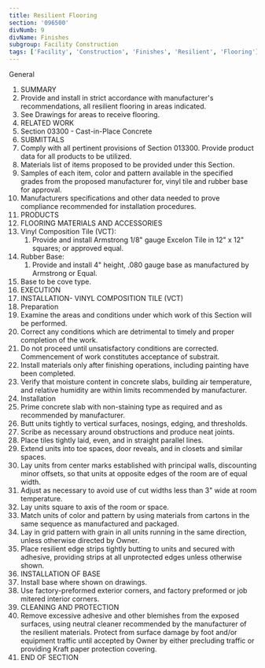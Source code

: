 ```yaml
---
title: Resilient Flooring
section: '096500'
divNumb: 9
divName: Finishes
subgroup: Facility Construction
tags: ['Facility', 'Construction', 'Finishes', 'Resilient', 'Flooring']
---
```



General
   1. SUMMARY
   1. Provide and install in strict accordance with manufacturer's recommendations, all resilient flooring in areas indicated.
   1. See Drawings for areas to receive flooring.
   1. RELATED WORK
   1. Section 03300 - Cast-in-Place Concrete
   1. SUBMITTALS
   1. Comply with all pertinent provisions of Section 013300. Provide product data for all products to be utilized.
   1. Materials list of items proposed to be provided under this Section.
   1. Samples of each item, color and pattern available in the specified grades from the proposed manufacturer for, vinyl tile and rubber base for approval.
   1. Manufacturers specifications and other data needed to prove compliance recommended for installation procedures.
   1. PRODUCTS
   1. FLOORING MATERIALS AND ACCESSORIES
   1. Vinyl Composition Tile (VCT):
      1. Provide and install Armstrong 1/8" gauge Excelon Tile in 12" x 12" squares; or approved equal.
   1. Rubber Base:
      1. Provide and install 4" height, .080 gauge base as manufactured by Armstrong or Equal.
   1. Base to be cove type.
   1. EXECUTION
   1. INSTALLATION- VINYL COMPOSITION TILE (VCT)
   1. Preparation
   1. Examine the areas and conditions under which work of this Section will be performed.
   1. Correct any conditions which are detrimental to timely and proper completion of the work.
   1. Do not proceed until unsatisfactory conditions are corrected. Commencement of work constitutes acceptance of substrait.
   1. Install materials only after finishing operations, including painting have been completed.
   1. Verify that moisture content in concrete slabs, building air temperature, and relative humidity are within limits recommended by manufacturer.
   1. Installation
   1. Prime concrete slab with non-staining type as required and as recommended by manufacturer.
   1. Butt units tightly to vertical surfaces, nosings, edging, and thresholds.
   1. Scribe as necessary around obstructions and produce neat joints.
   1. Place tiles tightly laid, even, and in straight parallel lines.
   1. Extend units into toe spaces, door reveals, and in closets and similar spaces.
   1. Lay units from center marks established with principal walls, discounting minor offsets, so that units at opposite edges of the room are of equal width.
   1. Adjust as necessary to avoid use of cut widths less than 3" wide at room temperature.
   1. Lay units square to axis of the room or space.
   1. Match units of color and pattern by using materials from cartons in the same sequence as manufactured and packaged.
   1. Lay in grid pattern with grain in all units running in the same direction, unless otherwise directed by Owner.
   1. Place resilient edge strips tightly butting to units and secured with adhesive, providing strips at all unprotected edges unless otherwise shown.
   1. INSTALLATION OF BASE
   1. Install base where shown on drawings.
   1. Use factory-preformed exterior corners, and factory preformed or job mitered interior corners.
   1. CLEANING AND PROTECTION
   1. Remove excessive adhesive and other blemishes from the exposed surfaces, using neutral cleaner recommended by the manufacturer of the resilient materials. Protect from surface damage by foot and/or equipment traffic until accepted by Owner by either precluding traffic or providing Kraft paper protection covering.
1. END OF SECTION

